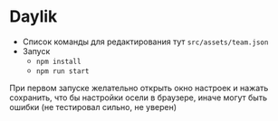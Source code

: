 # Daylik

- Список команды для редактирования тут `src/assets/team.json`
- Запуск 
  - `npm install`
  - `npm run start`

При первом запуске желательно открыть окно настроек и нажать сохранить, что бы настройки осели в браузере, иначе могут быть ошибки (не тестировал сильно, не уверен)
